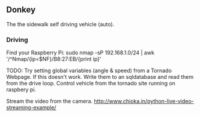 ## Donkey 
The the sidewalk self driving vehicle (auto). 


### Driving

Find your Raspberry Pi:
   sudo nmap -sP 192.168.1.0/24 | awk '/^Nmap/{ip=$NF}/B8:27:EB/{print ip}'


TODO: 
Try setting global variables (angle & speed) from a Tornado Webpage. 
	If this doesn't work. Write them to an sqldatabase and read them from the drive loop. 
Control vehicle from the tornado site running on raspbery pi. 

Stream the video from the camera.
http://www.chioka.in/python-live-video-streaming-example/